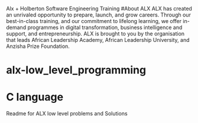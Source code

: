 Alx + Holberton Software Engineering Training 
#About ALX
ALX has created an unrivaled opportunity to prepare, launch, and grow careers. Through our best-in-class training, and our commitment to lifelong learning, we offer in-demand programmes in digital transformation, business intelligence and support, and entrepreneurship. ALX is brought to you by the organisation that leads African Leadership Academy, African Leadership University, and Anzisha Prize Foundation.

# alx-low_level_programming


# C language 

Readme for ALX low level problems and Solutions

